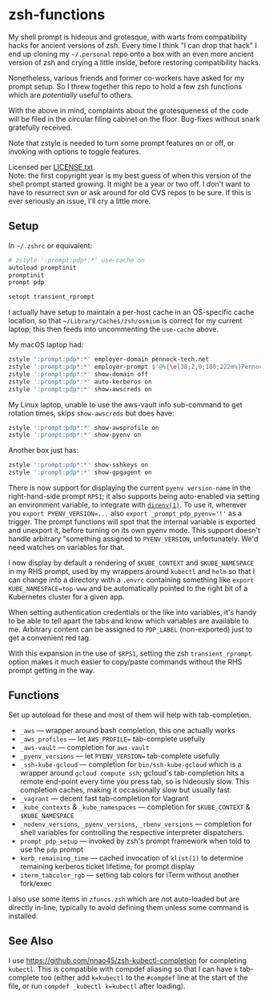 zsh-functions
=============

My shell prompt is hideous and grotesque, with warts from compatibility hacks
for ancient versions of zsh.  Every time I think "I can drop that hack" I end
up cloning my `~/.personal` repo onto a box with an even more ancient version
of zsh and crying a little inside, before restoring compatibility hacks.

Nonetheless, various friends and former co-workers have asked for my prompt
setup.  So I threw together this repo to hold a few zsh functions which are
_potentially_ useful to others.

With the above in mind, complaints about the grotesqueness of the code will be
filed in the circular filing cabinet on the floor.  Bug-fixes without snark
gratefully received.

Note that zstyle is needed to turn some prompt features on or off, or invoking
with options to toggle features.

Licensed per [LICENSE.txt](LICENSE.txt).  
Note: the first copyright year is my best guess of when this version of the
shell prompt started growing.  It might be a year or two off.  I don't want to
have to resurrect svn or ask around for old CVS repos to be sure.  If this is
ever seriously an issue, I'll cry a little more.


## Setup

In `~/.zshrc` or equivalent:

```sh
# zstyle ':prompt:pdp*:*' use-cache on
autoload promptinit
promptinit
prompt pdp

setopt transient_rprompt
```

I actually have setup to maintain a per-host cache in an OS-specific cache
location, so that `~/Library/Caches/zsh/osmium` is correct for my current
laptop; this then feeds into uncommenting the `use-cache` above.

My macOS laptop had:

```sh
zstyle ':prompt:pdp*:*' employer-domain pennock-tech.net
zstyle ':prompt:pdp*:*' employer-prompt $'@%{\e[38;2;0;180;222m%}PennockTech%{\e[0m%}'
zstyle ':prompt:pdp*:*' show-domain off
zstyle ':prompt:pdp*:*' auto-kerberos on
zstyle ':prompt:pdp*:*' show-awscreds on
```

My Linux laptop, unable to use the aws-vault info sub-command to get rotation
times, skips `show-awscreds` but does have:

```sh
zstyle ':prompt:pdp*:*' show-awsprofile on
zstyle ':prompt:pdp*:*' show-pyenv on
```

Another box just has:

```sh
zstyle ':prompt:pdp*:*' show-sshkeys on
zstyle ':prompt:pdp*:*' show-gpgagent on
```

There is now support for displaying the current `pyenv version-name` in the
right-hand-side prompt `RPS1`; it also supports being auto-enabled via setting
an environment variable, to integrate with [`direnv(1)`](https://direnv.net/).
To use it, wherever you `export PYENV_VERSION=...` also
`export _prompt_pdp_pyenv='!'` as a trigger.  The prompt functions will spot
that the internal variable is exported and unexport it, before turning on its
own pyenv mode.  This support doesn't handle arbitrary "something assigned to
`PYENV_VERSION`, unfortunately.  We'd need watches on variables for that.

I now display by default a rendering of `$KUBE_CONTEXT` and `$KUBE_NAMESPACE`
in my RHS prompt, used by my wrappers around `kubectl` and `helm` so that I
can change into a directory with a `.envrc` containing something like
`export KUBE_NAMESPACE=top-www` and be automatically pointed to the right bit
of a Kubernetes cluster for a given app.

When setting authentication credentials or the like into variables, it's handy
to be able to tell apart the tabs and know which variables are available to
me.  Arbitrary content can be assigned to `PDP_LABEL` (non-exported) just to
get a convenient red tag.

With this expansion in the use of `$RPS1`, setting the zsh `transient_rprompt`
option makes it much easier to copy/paste commands without the RHS prompt
getting in the way.

## Functions

Set up autoload for these and most of them will help with tab-completion.

* `_aws` — wrapper around bash completion, this one actually works
* `_aws_profiles` — let `AWS_PROFILE=` tab-complete usefully
* `_aws-vault` — completion for `aws-vault`
* `_pyenv_versions` — let `PYENV_VERSION=` tab-complete usefully
* `_ssh-kube-gcloud` — completion for `bin/ssh-kube-gcloud` which is a wrapper
  around `gcloud compute ssh`; gcloud's tab-completion hits a remote end-point
  every time you press tab, so is hideously slow.  This completion caches,
  making it occasionally slow but usually fast.
* `_vagrant` — decent fast tab-completion for Vagrant
* `_kube_contexts` & `_kube_namespaces` — completion for
  `$KUBE_CONTEXT` & `$KUBE_NAMESPACE`
* `_nodenv_versions`, `_pyenv_versions`, `_rbenv_versions` — completion for
  shell variables for controlling the respective interpreter dispatchers.
* `prompt_pdp_setup` — invoked by zsh's prompt framework when told to use the
  `pdp` prompt
* `kerb_remaining_time` — cached invocation of `klist(1)` to determine
  remaining kerberos ticket lifetime, for prompt display
* `iterm_tabcolor_rgb` — setting tab colors for iTerm without another
  fork/exec

I also use some items in `zfuncs.zsh` which are not auto-loaded but are
directly in-line, typically to avoid defining them unless some command is
installed.

## See Also

I use <https://github.com/nnao45/zsh-kubectl-completion> for completing
`kubectl`.  This is compatible with compdef aliasing so that I can have `k`
tab-complete too (either add `k=kubectl` to the `#compdef` line at the start
of the file, or run `compdef _kubectl k=kubectl` after loading).
